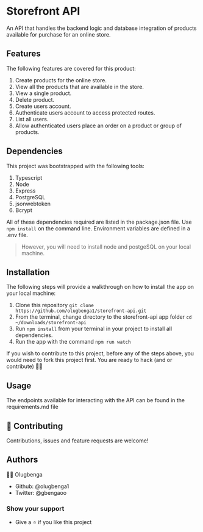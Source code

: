# Storefront API

An API that handles the backend logic and database integration of products available for purchase for an online store.

## Features

The following features are covered for this product:

1. Create products for the online store.
2. View all the products that are available in the store.
3. View a single product.
4. Delete product.
5. Create users account.
6. Authenticate users account to access protected routes.
7. List all users.
8. Allow authenticated users place an order on a product or group of products.

## Dependencies

This project was bootstrapped with the following tools:

1. Typescript
2. Node
3. Express
4. PostgreSQL
5. jsonwebtoken
6. Bcrypt

All of these dependencies required are listed in the package.json file. Use `npm install` on the command line. Environment variables are defined in a .env file.

> However, you will need to install node and postgeSQL on your local machine.

## Installation

The following steps will provide a walkthrough on how to install the app on your local machine:

1. Clone this repository `git clone https://github.com/olugbenga1/storefront-api.git`
2. From the terminal, change directory to the storefront-api app folder `cd ~/downloads/storefront-api`
3. Run `npm install` from your terminal in your project to install all dependencies.
4. Run the app with the command `npm run watch`

If you wish to contribute to this project, before any of the steps above, you would need to fork this project first. You are ready to hack (and or contribute) ✌🏾

## Usage

The endpoints available for interacting with the API can be found in the requirements.md file

## 🤝 Contributing

Contributions, issues and feature requests are welcome!

## Authors

🥷🏾 Olugbenga

- Github: @olugbenga1
- Twitter: @gbengaoo

### Show your support

- Give a ⭐️ if you like this project
